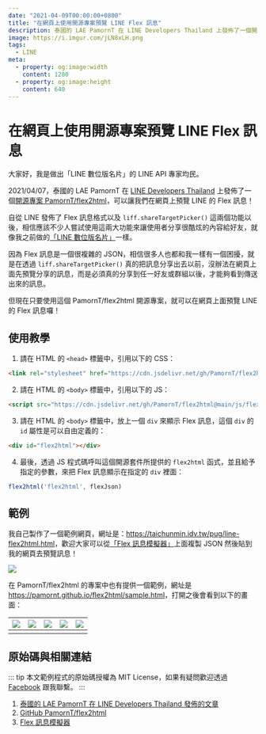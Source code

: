 ```yaml
---
date: "2021-04-09T00:00:00+0800"
title: "在網頁上使用開源專案預覽 LINE Flex 訊息"
description: 泰國的 LAE PamornT 在 LINE Developers Thailand 上發佈了一個開源專案，可以讓我們在網頁上預覽 LINE 的 Flex 訊息！
image: https://i.imgur.com/jLN8xLH.png
tags:
  - LINE
meta:
  - property: og:image:width
    content: 1280
  - property: og:image:height
    content: 640
---
```


# 在網頁上使用開源專案預覽 LINE Flex 訊息

大家好，我是做出「LINE 數位版名片」的 LINE API 專家均民。

2021/04/07，泰國的 LAE PamornT 在 [LINE Developers Thailand](https://medium.com/linedevth) 上發佈了一個[開源專案 PamornT/flex2html](https://github.com/PamornT/flex2html)，可以讓我們在網頁上預覽 LINE 的 Flex 訊息！

自從 LINE 發佈了 Flex 訊息格式以及 `liff.shareTargetPicker()` 這兩個功能以後，相信應該不少人嘗試使用這兩大功能來讓使用者分享很酷炫的內容給好友，就像我之前做的[「LINE 數位版名片」](https://taichunmin.idv.tw/liff-businesscard/)一樣。

因為 Flex 訊息是一個很複雜的 JSON，相信很多人也都和我一樣有一個困擾，就是在透過 `liff.shareTargetPicker()` 真的把訊息分享出去以前，沒辦法在網頁上面先預覽分享的訊息，而是必須真的分享到任一好友或群組以後，才能夠看到傳送出來的訊息。

但現在只要使用這個 PamornT/flex2html 開源專案，就可以在網頁上面預覽 LINE 的 Flex 訊息囉！

## 使用教學

1. 請在 HTML 的 `<head>` 標籤中，引用以下的 CSS：

```html
<link rel="stylesheet" href="https://cdn.jsdelivr.net/gh/PamornT/flex2html@main/css/flex2html.css">
```

2. 請在 HTML 的 `<body>` 標籤中，引用以下的 JS：

```html
<script src="https://cdn.jsdelivr.net/gh/PamornT/flex2html@main/js/flex2html.min.js">
```

3. 請在 HTML 的 `<body>` 標籤中，放上一個 `div` 來顯示 Flex 訊息，這個 `div` 的 `id` 屬性是可以自由定義的：

```html
<div id="flex2html"></div>
```

4. 最後，透過 JS 程式碼呼叫這個開源套件所提供的 `flex2html` 函式，並且給予指定的參數，來把 Flex 訊息顯示在指定的 `div` 裡面：

```js
flex2html('flex2html', flexJson)
```

## 範例

我自己製作了一個範例網頁，網址是：<https://taichunmin.idv.tw/pug/line-flex2html.html>，歡迎大家可以從[「Flex 訊息模擬器」](https://developers.line.biz/flex-simulator/)上面複製 JSON 然後貼到我的網頁去預覽訊息！

![](https://i.imgur.com/sMoCBeN.png)

在 PamornT/flex2html 的專案中也有提供一個範例，網址是 <https://pamornt.github.io/flex2html/sample.html>，打開之後會看到以下的畫面：

| ![](https://i.imgur.com/pb8HUuU.png) | ![](https://i.imgur.com/9hhHtHT.png) | ![](https://i.imgur.com/utxHQs1.png) | ![](https://i.imgur.com/BhgbbW2.png) | ![](https://i.imgur.com/ivNI2xE.png) |
| --- | --- | --- | --- | --- |
|  |  |  |  |  |

## 原始碼與相關連結

::: tip
本文範例程式的原始碼授權為 MIT License，如果有疑問歡迎透過 [Facebook](https://www.facebook.com/taichunmin) 跟我聯繫。
:::

1. [泰國的 LAE PamornT 在 LINE Developers Thailand 發佈的文章](https://medium.com/linedevth/cb8d32ece92a)
2. [GitHub PamornT/flex2html](https://github.com/PamornT/flex2html)
3. [Flex 訊息模擬器](https://developers.line.biz/flex-simulator/)
